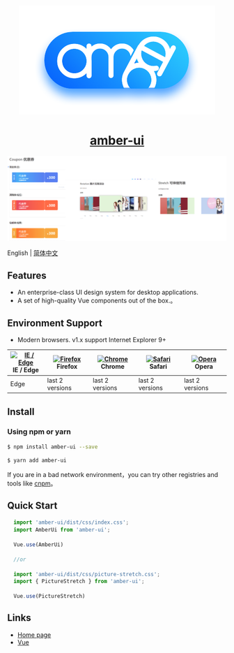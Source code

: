 <p align="center">
  <a href="https://amber-fe.github.io/amber-ui/">
    <img  src="./document/.vuepress/public/logo.png">
  </a>
</p>

<h1 align="center"> 
  <a href="https://amber-fe.github.io/amber-ui/" target="_blank">amber-ui</a>
</h1>

[![](https://github.com/Amber-FE/amber-ui/blob/main/document/.vuepress/public/default.png)](https://amber-fe.github.io/amber-ui/)

English | [简体中文](./README.md)
## Features

- An enterprise-class UI design system for desktop applications.
- A set of high-quality Vue components out of the box.。

## Environment Support

- Modern browsers. v1.x support Internet Explorer 9+

| [<img src="https://raw.githubusercontent.com/alrra/browser-logos/master/src/edge/edge_48x48.png" alt="IE / Edge" width="24px" height="24px" />](http://godban.github.io/browsers-support-badges/)</br>IE / Edge | [<img src="https://raw.githubusercontent.com/alrra/browser-logos/master/src/firefox/firefox_48x48.png" alt="Firefox" width="24px" height="24px" />](http://godban.github.io/browsers-support-badges/)</br>Firefox | [<img src="https://raw.githubusercontent.com/alrra/browser-logos/master/src/chrome/chrome_48x48.png" alt="Chrome" width="24px" height="24px" />](http://godban.github.io/browsers-support-badges/)</br>Chrome | [<img src="https://raw.githubusercontent.com/alrra/browser-logos/master/src/safari/safari_48x48.png" alt="Safari" width="24px" height="24px" />](http://godban.github.io/browsers-support-badges/)</br>Safari | [<img src="https://raw.githubusercontent.com/alrra/browser-logos/master/src/opera/opera_48x48.png" alt="Opera" width="24px" height="24px" />](http://godban.github.io/browsers-support-badges/)</br>Opera |
| --- | --- | --- | --- | --- |
| Edge | last 2 versions | last 2 versions | last 2 versions | last 2 versions |

## Install

### Using npm or yarn

```bash
$ npm install amber-ui --save
```

```bash
$ yarn add amber-ui
```

If you are in a bad network environment，you can try other registries and tools like [cnpm](https://github.com/cnpm/cnpm)。

## Quick Start
``` javascript
  import 'amber-ui/dist/css/index.css';
  import AmberUi from 'amber-ui';

  Vue.use(AmberUi)

  //or

  import 'amber-ui/dist/css/picture-stretch.css';
  import { PictureStretch } from 'amber-ui';

  Vue.use(PictureStretch)
```
## Links

- [Home page](https://amber-fe.github.io/amber-ui/)
- [Vue](https://cn.vuejs.org/)
